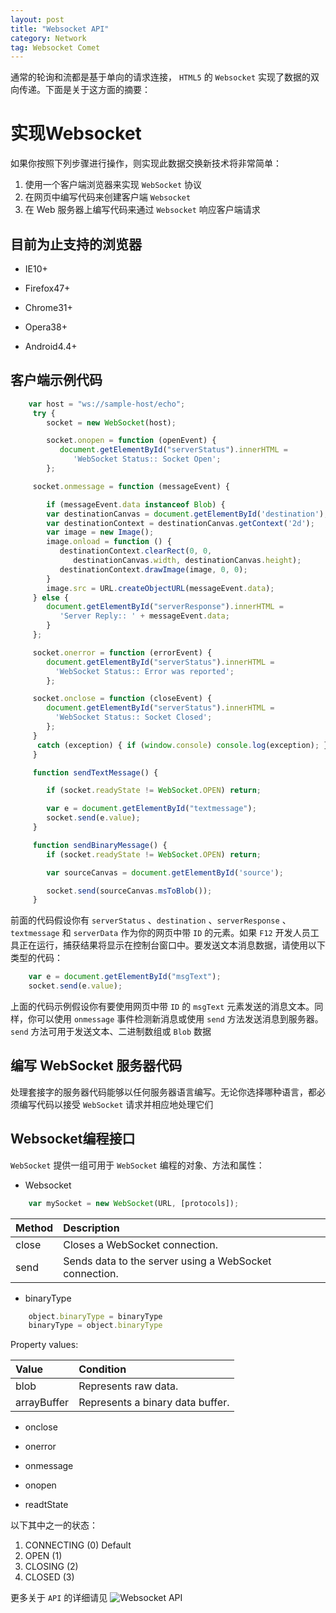 ```yaml
---
layout: post
title: "Websocket API"
category: Network
tag: Websocket Comet
---
```


通常的轮询和流都是基于单向的请求连接， `HTML5` 的 `Websocket` 实现了数据的双向传递。下面是关于这方面的摘要：

# 实现Websocket

如果你按照下列步骤进行操作，则实现此数据交换新技术将非常简单：

1.  使用一个客户端浏览器来实现 `WebSocket` 协议
2.  在网页中编写代码来创建客户端 `Websocket`
3.  在 Web 服务器上编写代码来通过 `Websocket` 响应客户端请求

## 目前为止支持的浏览器

* IE10+

* Firefox47+

* Chrome31+

* Opera38+

* Android4.4+


## 客户端示例代码

```js
    var host = "ws://sample-host/echo";
     try {
        socket = new WebSocket(host);

        socket.onopen = function (openEvent) {
           document.getElementById("serverStatus").innerHTML = 
              'WebSocket Status:: Socket Open';
        };

     socket.onmessage = function (messageEvent) {

        if (messageEvent.data instanceof Blob) {
        var destinationCanvas = document.getElementById('destination');
        var destinationContext = destinationCanvas.getContext('2d');
        var image = new Image();
        image.onload = function () {
           destinationContext.clearRect(0, 0, 
              destinationCanvas.width, destinationCanvas.height);
           destinationContext.drawImage(image, 0, 0);
        }
        image.src = URL.createObjectURL(messageEvent.data);
     } else {
        document.getElementById("serverResponse").innerHTML = 
           'Server Reply:: ' + messageEvent.data;
        }
     };

     socket.onerror = function (errorEvent) {
        document.getElementById("serverStatus").innerHTML = 
          'WebSocket Status:: Error was reported';
        };

     socket.onclose = function (closeEvent) {
        document.getElementById("serverStatus").innerHTML = 
          'WebSocket Status:: Socket Closed';
        };
     }
      catch (exception) { if (window.console) console.log(exception); }
     }

     function sendTextMessage() {

        if (socket.readyState != WebSocket.OPEN) return;

        var e = document.getElementById("textmessage");
        socket.send(e.value);
     }

     function sendBinaryMessage() {
        if (socket.readyState != WebSocket.OPEN) return;

        var sourceCanvas = document.getElementById('source');

        socket.send(sourceCanvas.msToBlob());
     }   
```

前面的代码假设你有 `serverStatus` 、`destination` 、`serverResponse` 、`textmessage` 和 `serverData` 作为你的网页中带 `ID` 的元素。如果 `F12` 开发人员工具正在运行，捕获结果将显示在控制台窗口中。要发送文本消息数据，请使用以下类型的代码：

```js
    var e = document.getElementById("msgText");
    socket.send(e.value);
```

上面的代码示例假设你有要使用网页中带 `ID` 的 `msgText` 元素发送的消息文本。同样，你可以使用 `onmessage` 事件检测新消息或使用 `send` 方法发送消息到服务器。`send` 方法可用于发送文本、二进制数组或 `Blob` 数据

## 编写 WebSocket 服务器代码

处理套接字的服务器代码能够以任何服务器语言编写。无论你选择哪种语言，都必须编写代码以接受 `WebSocket` 请求并相应地处理它们

## Websocket编程接口

`WebSocket` 提供一组可用于 `WebSocket` 编程的对象、方法和属性：

* Websocket

```js
    var mySocket = new WebSocket(URL, [protocols]);
```

|Method|Description|
|:-----|:----------|
|close|Closes a WebSocket connection.|
|send|Sends data to the server using a WebSocket connection.|

* binaryType

```js
    object.binaryType = binaryType
    binaryType = object.binaryType
```

Property values:

|Value|Condition|
|:----|:--------|
|blob|Represents raw data.|
|arrayBuffer|Represents a binary data buffer.|

* onclose 

* onerror

* onmessage

* onopen

* readtState

以下其中之一的状态：

1. CONNECTING (0) Default
2. OPEN (1)
3. CLOSING (2)
4. CLOSED (3)

更多关于 `API` 的详细请见 ![Websocket API](https://msdn.microsoft.com/library/hh673567)



